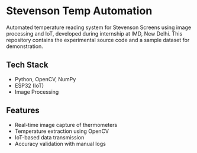 # Stevenson Temp Automation
Automated temperature reading system for Stevenson Screens using image processing and IoT, developed during internship at IMD, New Delhi.
This repository contains the experimental source code and a sample dataset for demonstration. 

## Tech Stack
- Python, OpenCV, NumPy
- ESP32 (IoT)
- Image Processing

## Features
- Real-time image capture of thermometers
- Temperature extraction using OpenCV
- IoT-based data transmission
- Accuracy validation with manual logs
